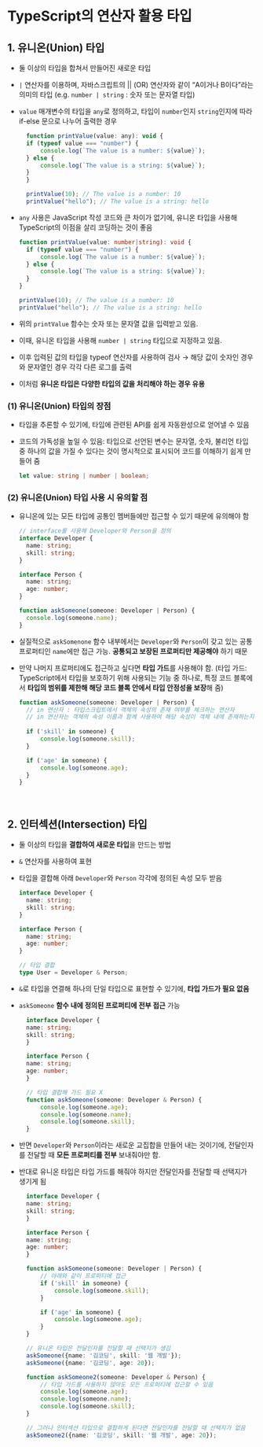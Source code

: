 # TypeScript의 연산자 활용 타입

## 1. 유니온(Union) 타입

- 둘 이상의 타입을 합쳐서 만들어진 새로운 타입
- `|` 연산자를 이용하며, 자바스크립트의 || (OR) 연산자와 같이 “A이거나 B이다”라는 의미의 타입 (e.g. `number | string` : 숫자 또는 문자열 타입)

- `value` 매개변수의 타입을 `any`로 정의하고, 타입이 `number`인지 `string`인지에 따라 if-else 문으로 나누어 출력한 경우

  ```javascript
    function printValue(value: any): void {
    if (typeof value === "number") {
        console.log(`The value is a number: ${value}`);
    } else {
        console.log(`The value is a string: ${value}`);
    }
    }

    printValue(10); // The value is a number: 10
    printValue("hello"); // The value is a string: hello
  ```

- `any` 사용은 JavaScript 작성 코드와 큰 차이가 없기에, 유니온 타입을 사용해 TypeScript의 이점을 살리 코딩하는 것이 좋음
  
  ```typescript
  function printValue(value: number|string): void {
    if (typeof value === "number") {
        console.log(`The value is a number: ${value}`);
    } else { 
        console.log(`The value is a string: ${value}`);
    }
  }

  printValue(10); // The value is a number: 10
  printValue("hello"); // The value is a string: hello
  ```

- 위의 `printValue` 함수는 숫자 또는 문자열 값을 입력받고 있음.
- 이때, 유니온 타입을 사용해 `number | string` 타입으로 지정하고 있음.
- 이후 입력된 값의 타입을 typeof 연산자를 사용하여 검사 → 해당 값이 숫자인 경우와 문자열인 경우 각각 다른 로그를 출력
- 이처럼 **유니온 타입은 다양한 타입의 값을 처리해야 하는 경우 유용**

### (1) 유니온(Union) 타입의 장점

- 타입을 추론할 수 있기에, 타입에 관련된 API를 쉽게 자동완성으로 얻어낼 수 있음
- 코드의 가독성을 높일 수 있음: 타입으로 선언된 변수는 문자열, 숫자, 불리언 타입 중 하나의 값을 가질 수 있다는 것이 명시적으로 표시되어 코드를 이해하기 쉽게 만들어 줌
  
  ```typescript
  let value: string | number | boolean;
  ```

### (2) 유니온(Union) 타입 사용 시 유의할 점

- 유니온에 있는 모든 타입에 공통인 멤버들에만 접근할 수 있기 때문에 유의해야 함
  
  ```typescript
  // interface를 사용해 Developer와 Person을 정의
  interface Developer {
    name: string;
    skill: string;
  }

  interface Person {
    name: string;
    age: number;
  }
  ```

  ```typescript
  function askSomeone(someone: Developer | Person) {
    console.log(someone.name);
  }
  ```

- 실질적으로 `askSomenone` 함수 내부에서는 `Developer`와 `Person`이 갖고 있는 공통 프로퍼티인 `name`에만 접근 가능. **공통되고 보장된 프로퍼티만 제공해야** 하기 때문
- 만약 나머지 프로퍼티에도 접근하고 싶다면 **타입 가드**를 사용해야 함. (타입 가드: TypeScript에서 타입을 보호하기 위해 사용되는 기능 중 하나로, 특정 코드 블록에서 **타입의 범위를 제한해 해당 코드 블록 안에서 타입 안정성을 보장**해 줌)

  ```typescript
  function askSomeone(someone: Developer | Person) {
    // in 연산자 : 타입스크립트에서 객체의 속성의 존재 여부를 체크하는 연산자
    // in 연산자는 객체의 속성 이름과 함께 사용하여 해당 속성이 객체 내에 존재하는지 여부를 검사
    
    if ('skill' in someone) {
        console.log(someone.skill);
    }

    if ('age' in someone) {
        console.log(someone.age);
    }
  }
  ```

<br/>

## 2. 인터섹션(Intersection) 타입

- 둘 이상의 타입을 **결합하여 새로운 타입**을 만드는 방법
- `&` 연산자를 사용하여 표현

- 타입을 결합해 아래 `Developer`와 `Person` 각각에 정의된 속성 모두 받음

  ```typescript
  interface Developer {
    name: string;
    skill: string;
  }

  interface Person {
    name: string;
    age: number;
  }

  // 타입 결합
  type User = Developer & Person;
  ```

- `&`로 타입을 연결해 하나의 단일 타입으로 표현할 수 있기에, **타입 가드가 필요 없음**
- `askSomeone` **함수 내에 정의된 프로퍼티에 전부 접근** 가능

  ```typescript
    interface Developer {
    name: string;
    skill: string;
    }

    interface Person {
    name: string;
    age: number;
    }

    // 타입 결합해 가드 필요 X
    function askSomeone(someone: Developer & Person) {
        console.log(someone.age);
        console.log(someone.name);
        console.log(someone.skill);
    }
  ```

- 반면 `Developer`와 `Person`이라는 새로운 교집합을 만들어 내는 것이기에, 전달인자를 전달할 때 **모든 프로퍼티를 전부** 보내줘야만 함.
- 반대로 유니온 타입은 타입 가드를 해줘야 하지만 전달인자를 전달할 때 선택지가 생기게 됨

  ```typescript
    interface Developer {
    name: string;
    skill: string;
    }

    interface Person {
    name: string;
    age: number;
    }

    function askSomeone(someone: Developer | Person) {
        // 아래와 같이 프로퍼티에 접근
        if ('skill' in someone) {
            console.log(someone.skill);
        }

        if ('age' in someone) {
            console.log(someone.age);
        }
    }

    // 유니온 타입은 전달인자를 전달할 때 선택지가 생김
    askSomeone({name: '김코딩', skill: '웹 개발'});
    askSomeone({name: '김코딩', age: 20});

    function askSomeone2(someone: Developer & Person) {
        // 타입 가드를 사용하지 않아도 모든 프로퍼티에 접근할 수 있음
        console.log(someone.age);
        console.log(someone.name);
        console.log(someone.skill);
    }

    // 그러나 인터섹션 타입으로 결합하게 된다면 전달인자를 전달할 때 선택지가 없음
    askSomeone2({name: '김코딩', skill: '웹 개발', age: 20});

  ```
